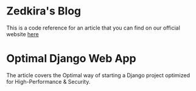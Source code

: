 # Zedkira's Blog

This is a code reference for an article that you can find on our official website <a href="https://www.zedkira.com/blog/article/How-to-start-a-Professional-Django-web-application/">here</a>

# Optimal Django Web App

The article covers the Optimal way of starting a Django project optimized for High-Performance &amp; Security.
